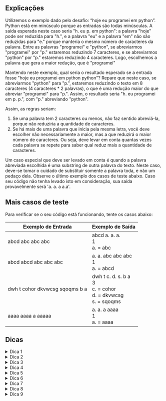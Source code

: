 ## Explicações
Utilizemos o exemplo dado pelo desafio: “hoje eu programei em python”. Python está em minúsculo porque as entradas são todas minúsculas. A saída esperada neste caso seria "h. eu p. em python": a palavra "hoje" pode ser reduzida para "h.", e a palavra "eu" e a palavra "em" não são reduzidas para "e." porque manteria o mesmo número de caracteres da palavra. Entre as palavras "programei" e "python", se abreviarmos "programei" por "p." estaremos reduzindo 7 caracteres, e se abreviarmos "python" por "p." estaremos reduzindo 4 caracteres. Logo, escolhemos a palavra que gera a maior redução, que é "programei"

Mantendo neste exemplo, qual seria o resultado esperado se a entrada fosse "hoje eu programei em python python"? Repare que neste caso, se abreviarmos "python" para "p.", estaremos reduzindo o texto em 8 caracteres (4 caracteres * 2 palavras), o que é uma redução maior do que abreviar "programei" para "p.". Assim, o resultado seria "h. eu programei em p. p.", com "p." abreviando "python".

Assim, as regras seriam:
1. Se uma palavra tem 2 caracteres ou menos, não faz sentido abreviá-la, porque não reduziria a quantidade de caracteres.
1. Se há mais de uma palavra que inicia pela mesma letra, você deve escolher não necessariamente a maior, mas a que reduzirá o maior número de caracteres. Ou seja, deve levar em conta quantas vezes cada palavra se repete para saber qual reduz mais a quantidade de caracteres. 

Um caso especial que deve ser levado em conta é quando a palavra abreviada escolhida é uma substring de outra palavra do texto. Neste caso, deve-se tomar o cuidado de substituir somente a palavra toda, e não um pedaço dela. Observe o último exemplo dos casos de teste abaixo. Caso seu código não tenha levado isto em consideração, sua saída provavelmente será 'a. a. a a.a'.

## Mais casos de teste
Para verificar se o seu código está funcionando, tente os casos abaixo:

| Exemplo de Entrada | Exemplo de Saída|
| ---|--- |
|abcd abc abc abc|abcd a. a. a.<br />1<br />a. = abc|
|abcd abcd abc abc abc|a. a. abc abc abc<br />1<br />a. = abcd |
|dwh t cohor dkvwcsg sqoqms b a|dwh t c. d. s. b a<br />3<br />c. = cohor<br />d. = dkvwcsg<br />s. = sqoqms |
|aaaa aaaa a aaaaa|a. a. a aaaa<br />1<br />a. = aaaa|

## Dicas
<details> 
  <summary>Dica 1</summary>
   Como você pode separar as palavras de uma lista de palavras?
</details>
<details> 
  <summary>Dica 2</summary>
   Você pode utilizar o método split(separador), que separa uma String em um array de Strings de acordo com o separador. No caso, o separador é espaço em branco (" ").
</details>
<details> 
  <summary>Dica 3</summary>
   Como você pode guardar o número de vezes em que cada palavra ocorre?
</details>
<details> 
  <summary>Dica 4</summary>
   Um jeito de guardar o número de ocorrências de cada palavra é usar um Map, com chave igual a palavra, e valor igual ao número de ocorrências dela.
</details>
<details> 
  <summary>Dica 5</summary>
   Sabendo o número de ocorrências de cada palavra, como você determina, para cada letra, qual é a palavra que gera a maior redução de caracteres quando abreviada?
</details>
<details> 
  <summary>Dica 6</summary>
   Você pode criar outro mapa, com chave igual ao caracter, e valor igual à palavra que mais reduz a quantidade de caracteres. A fórmula para saber quantos caracteres uma palavra reduz é (tamanhoPalavra-2)*numeroOcorrencias. Você pode usar um array ao invés de um mapa também, em que a posição 0 representa 'a', a posição '1' representa 'b' e assim por diante.
</details>
<details> 
  <summary>Dica 7</summary>
   Como você imprime as abreviações em ordem alfabética?
</details>
<details> 
  <summary>Dica 8</summary>
   Se você usar um array, basta imprimir pela ordem das posições. Se usar um Map, uma sugestão é utilizar TreeMap, que consegue retornar as chaves ordenadas.
</details>
<details> 
  <summary>Dica 9</summary>
   Para substituir apenas a palavra inteira ao invés de um pedaço dela, é possível utilizar o regex '\b': https://www.regular-expressions.info/wordboundaries.html. Lembre-se de utilizar "\\b" caso decida por esta abordagem.
</details>
